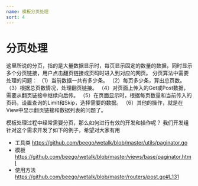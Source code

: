 ```yaml
---
name: 模板分页处理
sort: 4
---
```


# 分页处理
这里所说的分页，指的是大量数据显示时，每页显示固定的数量的数据，同时显示多个分页链接，用户点击翻页链接或页码时进入到对应的网页。
分页算法中需要处理的问题：
（1）当前数据一共有多少条。
（2）每页多少条，算出总页数。
（3）根据总页数情况，处理翻页链接。
（4）对页面上传入的Get或Post数据，需要从翻页链接中继续向后传。
（5）在页面显示时，根据每页数量和当前传入的页码，设置查询的Limit和Skip，选择需要的数据。
（6）其他的操作，就是在View中显示翻页链接和数据列表的问题了。


模板处理过程中经常需要分页，那么如何进行有效的开发和操作呢？
我们开发组针对这个需求开发了如下的例子，希望对大家有用

- 工具类
https://github.com/beego/wetalk/blob/master/utils/paginator.go
- 模板
https://github.com/beego/wetalk/blob/master/views/base/paginator.html
- 使用方法
https://github.com/beego/wetalk/blob/master/routers/post.go#L131
